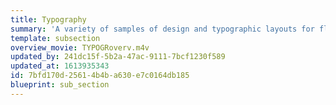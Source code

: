 ```yaml
---
title: Typography
summary: 'A variety of samples of design and typographic layouts for fliers and similar small size printed matter.'
template: subsection
overview_movie: TYPOGRoverv.m4v
updated_by: 241dc15f-5b2a-47ac-9111-7bcf1230f589
updated_at: 1613935343
id: 7bfd170d-2561-4b4b-a630-e7c0164db185
blueprint: sub_section
---
```

